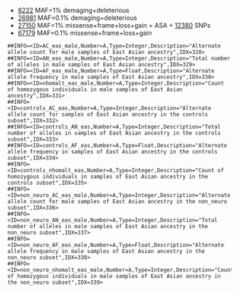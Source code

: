 
* [8222](gnomad.exomes.r2.1.sites.rec.refGene.0.01.demaging.deterious.hg19.vcf.bed) MAF=1% demaging+deleterious 
* [26981](gnomad.exomes.r2.1.sites.rec.refGene.0.01.demaging.deterious.hg19.vcf.bed) MAF=0.1% demaging+deleterious 
* [27150](gnomad.exomes.r2.1.sites.rec.refGene.hg19.vcf.bed) MAF=1% missense+frame+loss+gain = ASA + [12380](12380.ASA.gnomad.exomes.r2.1.sites.rec.refGene.hg19.vcf.bed) SNPs
* [67179](gnomad.exomes.r2.1.sites.rec.refGene.0.001.fullfunc.hg19.vcf.bed) MAF=0.1% missense+frame+loss+gain



```
##INFO=<ID=AC_eas_male,Number=A,Type=Integer,Description="Alternate allele count for male samples of East Asian ancestry",IDX=328>
##INFO=<ID=AN_eas_male,Number=A,Type=Integer,Description="Total number of alleles in male samples of East Asian ancestry",IDX=329>
##INFO=<ID=AF_eas_male,Number=A,Type=Float,Description="Alternate allele frequency in male samples of East Asian ancestry",IDX=330>
##INFO=<ID=nhomalt_eas_male,Number=A,Type=Integer,Description="Count of homozygous individuals in male samples of East Asian ancestry",IDX=331>
##INFO=<ID=controls_AC_eas,Number=A,Type=Integer,Description="Alternate allele count for samples of East Asian ancestry in the controls subset",IDX=332>
##INFO=<ID=controls_AN_eas,Number=A,Type=Integer,Description="Total number of alleles in samples of East Asian ancestry in the controls subset",IDX=333>
##INFO=<ID=controls_AF_eas,Number=A,Type=Float,Description="Alternate allele frequency in samples of East Asian ancestry in the controls subset",IDX=334>
##INFO=<ID=controls_nhomalt_eas,Number=A,Type=Integer,Description="Count of homozygous individuals in samples of East Asian ancestry in the controls subset",IDX=335>
##INFO=<ID=non_neuro_AC_eas_male,Number=A,Type=Integer,Description="Alternate allele count for male samples of East Asian ancestry in the non_neuro subset",IDX=336>
##INFO=<ID=non_neuro_AN_eas_male,Number=A,Type=Integer,Description="Total number of alleles in male samples of East Asian ancestry in the non_neuro subset",IDX=337>
##INFO=<ID=non_neuro_AF_eas_male,Number=A,Type=Float,Description="Alternate allele frequency in male samples of East Asian ancestry in the non_neuro subset",IDX=338>
##INFO=<ID=non_neuro_nhomalt_eas_male,Number=A,Type=Integer,Description="Count of homozygous individuals in male samples of East Asian ancestry in the non_neuro subset",IDX=339>
```
